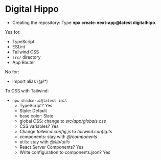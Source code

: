 # Digital Hippo

- Creating the repository:
Type **npx create-next-app@latest digitalhipo**.

Yes for:
- TypeScript
- ESLint
- Tailwind CSS
- `src/` directory
- App Router

No for:
- import alias (@/*)

To CSS with Tailwind:
- `npx shadcn-ui@latest init`
    - TypeScript? Yes
    - Style: Default
    - base color: Slate
    - global CSS: change to *src/app/globals.css*
    - CSS variables? Yes
    - Change *tailwind.config.js* to *tailwind.config.ts*
    - components: stay with *@/components*
    - utils: stay with *@/lib/utils*
    - React Server Components? Yes
    - Write configuration to components.json? Yes

<!-- To clear database, type *flushall* on the **Upstash CLI**. -->

<!-- For button?:
- npm i class-variance-authority -->

<!-- For icons:
- npm install lucide-react -->

<!-- For classes:
- npm install clsx tailwind-merge -->

<!-- Create account (if not having yet) and a database in Upstash and copy/past both *UPSTASH_REDIS_REST_URL* and *UPSTASH_REDIS_REST_TOKEN* to your *.env.local* file.
- npm i @upstash/redis -->

<!-- For authentication:
- npm install --save next-auth -->

<!-- For authOptions:
- npm install @next-auth/upstash-redis-adapter -->

<!-- For toast notification:
- npm install react-hot-toast -->

<!-- For Tailwind CSS Forms:
- npm install @tailwindcss/forms
Then add *require('@tailwindcss/forms')* to *plugins* property in *tailwind.config.ts*. -->

<!-- For handling forms:
- npm install react-hook-form @hookform/resolvers zod axios -->

<!-- For useful Textarea:
- npm install react-textarea-autosize -->

<!-- For id generation:
- npm install nanoid -->

<!-- For date:
- npm install date-fns -->
 
<!-- For push notifications;
- npm install pusher pusher-js
...and then create or login with your account in the [Pusher WebSite](https://pusher.com). Create your project and then go to *App Keys*. There are everything you need. Paste these variables in you *.env.local* and rename this way:

| After | Before |
| -------- | ------- |
| app_id | PUSHER_APP_ID |
| key | NEXT_PUBLIC_PUSHER_APP_KEY |
| secret | PUSHER_APP_SECRET |

The 'cluster' variable will also be used but it's not necessary to create it in *.env.local*, you can use it directly where you must use because it's not sensible data at all. -->

<!-- Modules we must install I don't know why at all:
- npm i incoming (6:22:10) -->

<!-- For components loading:
- npm install react-loading-skeleton -->

<!-- For Headless UI:
- npm i @headlessui/react -->

<!-- ### NEXTAUTH_URL && NEXTAUTH_SECRET
If environment variable **NEXTAUTH_URL** is missing, you must set it in your *.env* or *.env.local* file. Note: On Vercel deployments, the VERCEL_URL environment variable will be read, so you won't need to define NEXTAUTH_URL.
Here's NEXTAUTH_URL types, if necessary: -->

<!-- For **development** (looks like):
- NEXTAUTH_URL=http://localhost:3000/ -->

<!-- For **production** (looks like):
- NEXTAUTH_URL=http://myofficialwebsite.dev -->

<!-- For generate supersecret key, type in CMD:
- openssl genrsa 2048 *(not sure if it runs in Ubuntu)*
This will enable the **NEXTAUTH_SECRET** variable in the *env* file. -->